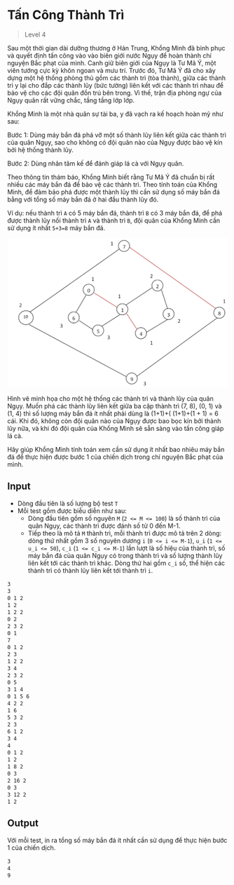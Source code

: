 ﻿# Tấn Công Thành Trì
>
> Level 4

Sau một thời gian dài dưỡng thương ở Hán Trung, Khổng Minh đã bình phục và quyết định tấn công vào vào biên giới nước Ngụy để hoàn thành chí nguyện Bắc phạt của mình.
Canh giữ biên giới của Ngụy là Tư Mã Ý, một viên tướng cực kỳ khôn ngoan và mưu trí.
Trước đó, Tư Mã Ý đã cho xây dựng một hệ thống phòng thủ gồm các thành trì (tòa thành), giữa các thành trì y lại cho đắp các thành lũy (bức tường) liên kết với các thành trì  nhau để bảo vệ cho các đội quân đồn trú bên trong.
Vì thế, trận địa phòng ngự của Ngụy quân rất vững chắc, tầng tầng lớp lớp.

Khổng Minh là một nhà quân sự tài ba, y đã vạch ra kế hoạch hoàn mỹ như sau:

Bước 1: Dùng máy bắn đá phá vỡ một số thành lũy liên kết giữa các thành trì của quân Ngụy, sao cho không có đội quân nào của Ngụy được bảo vệ kín bởi hệ thống thành lũy.

Bước 2: Dùng nhân tâm kế để đánh giáp lá cà với Ngụy quân.

Theo thông tin thám báo, Khổng Minh biết rằng Tư Mã Ý đã chuẩn bị rất nhiều các máy bắn đá để bảo vệ các thành trì.
Theo tính toán của Khổng Minh, để đảm bảo phá được một thành lũy thì cần sử dụng số máy bắn đá bằng với tổng số máy bắn đá ở hai đầu thành lũy đó.

Ví dụ: nếu thành trì `A` có 5 máy bắn đá, thành trì `B` có 3 máy bắn đá, để phá được thành lũy nối thành trì `A` và thành trì `B`, đội quân của Khổng Minh cần sử dụng ít nhất `5+3=8` máy bắn đá.

![Figure 1](./figure1.png)

Hình vẽ minh họa cho một hệ thống các thành trì và thành lũy của quân Ngụy.
Muốn phá các thành lũy liên kết giữa ba cặp thành trì (7, 8), (0, 1) và (1, 4) thì số lượng máy bắn đá ít nhất phải dùng là (1+1)+( (1+1)+(1 + 1) = 6 cái.
Khi đó, không còn đội quân nào của Ngụy được bao bọc kín bởi thành lũy nữa, và khi đó đội quân của Khổng Minh sẽ sẵn sàng vào tấn công giáp lá cà.

Hãy giúp Khổng Minh tính toán xem cần sử dụng ít nhất bao nhiêu máy bắn đá để thực hiện được bước 1 của chiến dịch trong chí nguyện Bắc phạt của mình.

## Input

- Dòng đầu tiên là số lượng bộ test `T`
- Mỗi test gồm được biễu diễn như sau:
  - Dòng đầu tiên gồm số nguyên `M` (`2 <= M <= 100`)  là số thành trì của quân Ngụy, các thành trì được đánh số từ 0 đến M-1.
  - Tiếp theo là mô tả `M` thành trì, mỗi thành trì được mô tả trên 2 dòng: dòng thứ nhất gồm 3 số nguyên dương `i` (`0 <= i <= M-1`), `u_i` (`1 <= u_i <= 50`), `c_i` (`1 <= c_i <= M-1`) lần lượt là số hiệu của thành trì, số máy bắn đá của quân Ngụy có trong thành trì và số lượng thành lũy liên kết tới các thành trì khác.
    Dòng thứ hai gồm `c_i` số, thể hiện các thành trì có thành lũy liên kết tới thành trì `i`.

```
3
3
0 1 2
1 2
1 2 2
0 2
2 3 2
0 1
7
0 1 2
2 3
1 2 2
3 4
2 3 2
0 5
3 1 4
0 1 5 6
4 2 2
1 6
5 3 2
2 3
6 1 2
3 4
4
0 1 2
1 2
1 8 2
0 3
2 16 2
0 3
3 12 2
1 2
```

## Output

Với mỗi test, in ra tổng số máy bắn đá ít nhất cần sử dụng để thực hiện bước 1 của chiến dịch.

```
3
4
9
```

